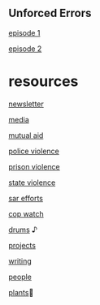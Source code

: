 ## Unforced Errors

[episode 1](https://www.youtube.com/watch?v=orHMlMbycMc)

[episode 2](https://www.youtube.com/watch?v=h8BwJ1WRLHM)


# resources

[newsletter](https://tinyletter.com/chicagogupta)

[media](/media.html)

[mutual aid](/mutualaid.html)

[police violence](/acab.html)

[prison violence](/trinagarnett.html)

[state violence](/stopthesweeps.html)

[sar efforts](/protectblackwomen.html)

[cop watch](/filmthepolice.html)

[drums](rlrrlrll.html) ♪ 

[projects](/art.html)

[writing](writings.html)

[people](/people.html)

[plants](/sunflower.html)🌻
